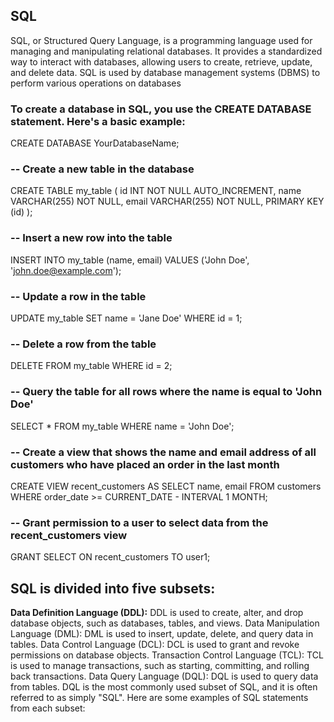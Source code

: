 ## SQL
SQL, or Structured Query Language, is a programming language used for managing and manipulating relational databases. It provides a standardized way to interact with databases, allowing users to create, retrieve, update, and delete data. SQL is used by database management systems (DBMS) to perform various operations on databases

### To create a database in SQL, you use the CREATE DATABASE statement. Here's a basic example:
CREATE DATABASE YourDatabaseName;
### -- Create a new table in the database
CREATE TABLE my_table (
  id INT NOT NULL AUTO_INCREMENT,
  name VARCHAR(255) NOT NULL,
  email VARCHAR(255) NOT NULL,
  PRIMARY KEY (id)
);

### -- Insert a new row into the table
INSERT INTO my_table (name, email) VALUES ('John Doe', 'john.doe@example.com');

### -- Update a row in the table
UPDATE my_table SET name = 'Jane Doe' WHERE id = 1;

### -- Delete a row from the table
DELETE FROM my_table WHERE id = 2;

### -- Query the table for all rows where the name is equal to 'John Doe'
SELECT * FROM my_table WHERE name = 'John Doe';

### -- Create a view that shows the name and email address of all customers who have placed an order in the last month
CREATE VIEW recent_customers AS
SELECT name, email FROM customers WHERE order_date >= CURRENT_DATE - INTERVAL 1 MONTH;

### -- Grant permission to a user to select data from the recent_customers view
GRANT SELECT ON recent_customers TO user1;

## SQL is divided into five subsets:

**Data Definition Language (DDL):** DDL is used to create, alter, and drop database objects, such as databases, tables, and views.
Data Manipulation Language (DML): DML is used to insert, update, delete, and query data in tables.
Data Control Language (DCL): DCL is used to grant and revoke permissions on database objects.
Transaction Control Language (TCL): TCL is used to manage transactions, such as starting, committing, and rolling back transactions.
Data Query Language (DQL): DQL is used to query data from tables. DQL is the most commonly used subset of SQL, and it is often referred to as simply "SQL".
Here are some examples of SQL statements from each subset: